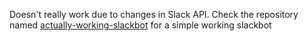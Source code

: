 Doesn't really work due to changes in Slack API. Check the repository named [actually-working-slackbot]([url](https://github.com/salahodinbh/actually-working-slackbot)) for a simple working slackbot
